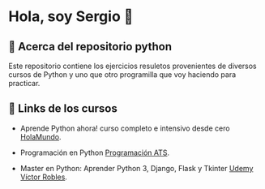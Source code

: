 # Hola, soy  Sergio 👋  
                
## 🚀 Acerca del repositorio python
Este repositorio contiene los ejercicios resuletos provenientes de diversos cursos de Python y uno que otro programilla que voy haciendo para practicar.
    
## 🔗 Links de los cursos

* Aprende Python ahora! curso completo e intensivo desde cero [HolaMundo](https://youtu.be/tQZy0U8s9LY?si=3u9KQ4ZQt6OUu2s8).

* Programación en Python [Programación ATS](https://www.youtube.com/watch?v=Z4AOP7-b1RM&list=PLWtYZ2ejMVJnh0KVllw24XklzJ62WNFsj&pp=iAQB).

* Master en Python: Aprender Python 3, Django, Flask y Tkinter [Udemy Víctor Robles](https://www.udemy.com/share/102Ows3@Hu8KjFRV1FzhgJpiVw6NL1IcVgZUS-iUsa634-3QwWD8xk1Ryl2W_4u7MMB6lCbU/).
